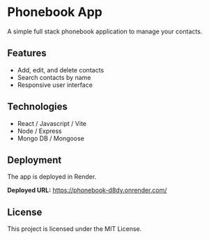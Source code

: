 # Phonebook App

A simple full stack phonebook application to manage your contacts.

## Features

- Add, edit, and delete contacts
- Search contacts by name
- Responsive user interface

## Technologies

- React / Javascript / Vite
- Node / Express
- Mongo DB / Mongoose

## Deployment

The app is deployed in Render.

**Deployed URL:** https://phonebook-d8dy.onrender.com/

## License

This project is licensed under the MIT License.
